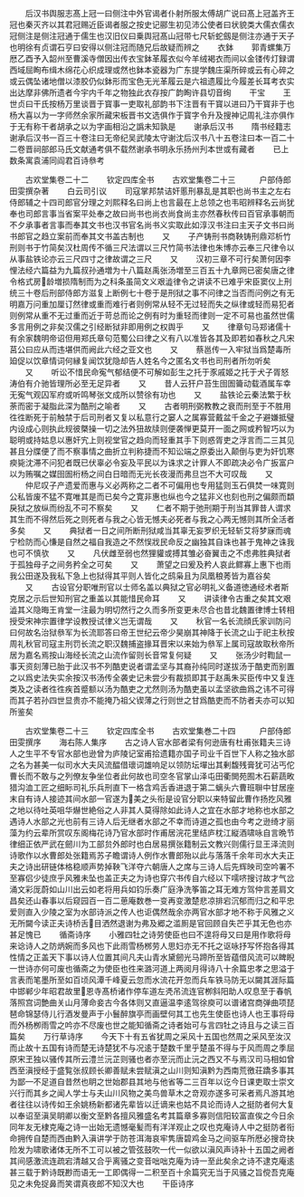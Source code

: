 <!-- { "loadSidebar": true } -->
　　后汉书舆服志髙上冠一曰侧注中外官谒者仆射所服太傅胡广说曰髙上冠盖齐王冠也秦灭齐以其君冠赐近臣谒者服之按史记郦生初见沛公使者曰状貌类大儒衣儒衣冠侧注是侧注冠通于儒生也汉旧仪曰乗舆冠髙山冠带七尺斩蛇劔是侧注亦通于天子也明徐有贞谓石亨曰安得以侧注冠而随兄后故疑而辨之
　　衣鉢
　　郭青螺集万厯乙酉予入韶州至曹溪寺僧因出传衣宝鉢革履衣似今羊绒褐衣而间以金镂传灯録谓西域屈眴布缉木绵花心织成理或然也鉢本瓷器为广东提学魏庄渠所碎或云有心碎之或云偶坠诸地僧以漆胶仍似鉢形而宝色无光革履云是六祖遗履比今履差长耳考衣实出达摩非佛所遗者今宇内千年之物独此衣存按广韵眴许县切音绚
　　干宝
　　王世贞曰干氏按杨万里谈晋于寳事一吏取礼部韵书下注晋有干寳以进曰乃干寳非于也杨大喜以为一字师然余家所藏宋板晋书文选俱作于寳字令升及搜神记周礼注亦俱作于无有称干者胡承之以为字画相沿之譌未知孰是
　　谢承后汉书
　　隋书经籍志谢承后汉书一百三十卷注曰无帝纪吴武陵太守谢沈后汉书八十五卷注曰本一百二十二卷晋祠部郎马氏文献通考俱不载然谢承书明永乐扬州刋本世或有藏者
　　已上数条寓袁浦同阎君百诗叅考










　　古欢堂集卷二十二
　　钦定四库全书
　　古欢堂集卷二十三　　　户部侍郎田雯撰杂著
　　白云司引议
　　司寇掌邦禁诘奸慝刑暴乱是其职也尚书主之左右侍郎辅之十四司郎官分理之刘熙释名曰尚上也言最在上总领之也韦昭辨释名云尚犹奉也司郎言事当省案平处奉之故曰尚书也尚衣尚食尚主亦然春秋传曰百官承事朝而不夕承事者言事而奉其文书也汉书官名尚书义实取此如淳汉书注曰主天子文书曰尚书郎官之趋立案前而奉其文书盖古制也
　　又
　　子产铸刑书商鞅铸刑鼎邓析竹刑则书于竹简矣汉杜周传不循三尺法谓以三尺竹简书法律也朱博亦云奉三尺律令以从事盐铁论亦云三尺四寸之律故谓之三尺
　　又
　　汉初三章不可行矣萧何因李悝法经六篇益为九篇叔孙通増为十八篇赵禹张汤増至三百五十九章网已密矣唐之律令格式房龄増损隋制而为之科条虽简文义艰澁律令之讲读不已难乎宋臣窦仪上刑统三十卷后刑部侍郎方滋复上断例七十卷于是刑狱之事不问律之当否而问例之有无明嘉万问重加厘订然律或重而难行者则例常从轻不无过轻而失之纵律或轻而易犯者则例常从重不无过重而近于苛总而论之例有时为重轻而律则一定不可易也虽然世儒多言用例之非矣汉儒之引经断狱非即用例之权舆乎
　　又
　　律章句马郑诸儒十有余家魏明帝诏但用郑氏章句范蜀公曰律之义有八以准皆各其及即若如春秋之凡宋莒公曰应从而违堪供而阙此六经之亚文也
　　又
　　蔡邕传一入牢狱当爲楚毒所廹促以饮章情词何縁复闻饮犹隐却告人姓名今之匿名文书也司刑者所勿听矣
　　又
　　听讼不惜民命寃气郁结便不可解如彭生之托于豕戚姬之托于犬子胥怒涛伯有介驰皆理所必至无足异者
　　又
　　昔人云犴户苔生囹圄籥动载酒属车幸无寃气观囚军府或听鸣琴张文成所以赞徐有功也
　　又
　　盐铁论云秦法繁于秋荼而密于凝脂此深为酷刑之喻者
　　又
　　古者明刑弼教教之衰而刑至于不胜用徃徃断死于前触禁于后司刑者又复以私意行之窭人之属寡营戴盆千金之子避嫌抵璧内设成心则执此规彼槩操一切之法外狃故牍则便袭惮更莫开一面之网或矜智巧以为聪明或持姑息以惠奸宄上则视堂官之趋向而轻重其手下则惑胥吏之浮言而二三其见甚且分牒便了而不察事情之曲折立判称捷而不知讼端之原委出入颠倒与吏为奸饥寒瘐毙沈滞不问犯者既已伏辜必令妄及平民以为诛求之计罪人不即疏决必令广扳富户以为贿嘱之媒囹圄桁杨之间白日暗而无光长夜漫而弗旦岂不大可叹哉
　　又
　　仲尼叹子产遗爱而惠与义必两称之二者不可偏用也专用猛则玉石俱焚一味寛则公私皆废不猛不寛唯其是而已矣今之寛非惠也纵也今之猛非义也刻也刑之偏颇而纇戾狱之放纵而纷乱不可不察矣
　　又
　　仁者不期于弛刑期于刑当其罪昔人谓求其生而不得然后死之则死者与我之心皆无憾夫必死者与我之心两无憾则其所全活者多矣
　　又
　　典狱者一日之间所断刑狱咸当其辜无妄罗织无轻斩艾将梦寐而魂宁检防而心慊是自然之福自我造之不然悮戕民命反之幽独其自诛也甚于鬼神之诛我也可不慎欤
　　又
　　凡伏雌至弱也然狸貛或搏其雏必奋翼击之不虑弗胜典狱者于孤独母子之间务矜全之可矣
　　又
　　萧望之曰爰及矜人哀此鳏寡上惠下也雨我公田遂及我私下急上也狱得其平则人皆化之鸱枭且为凤凰稂莠皆为嘉谷矣
　　又
　　古设官分职唯刑官以士师名盖以典狱之官必明礼义备道徳通经术者斯克居之示后世知刑官之重盖以其能惜民命耳
　　又
　　讲读律令古重之矣其文艰澁其义隐晦王肯堂一注最为明切然行之久而多所变更未尽合也昔北魏置律博士转相授受宋神宗置律学设教授试律义岂无谓哉
　　又
　　秋官一名长流顔氏家训防问曰何故名治狱叅军为长流耶答曰帝王世纪云帝少昊崩其神降于长流之山于祀主秋按周礼秋官司寇主刑罚长流之职汉魏捕盗掾耳晋宋以来始为叅军上属司寇故取秋帝所居为嘉名焉按山海经长流之山流作留则长音常复何疑
　　又
　　张汤少时鞫鼠一事天资刻薄已胎于此汉书不列酷吏说者谓孟坚与其裔孙纯同时遂拔汤于酷吏而别置之以爲史法失实余按汉书汤传全袭史记未尝少有裁损即其于赵禹朱买臣传中又复连类及之读者徃徃疾首蹙额以汤为酷吏之尤然则汤为酷吏虽以孟坚欲曲爲之讳不可得而其子若孙四世显贵亦不能掩乃祖父锲薄之行则世之甘爲酷吏而不防者夫亦可以知所鉴矣







　　古欢堂集卷二十三
　　钦定四库全书
　　古欢堂集巻二十四　　　户部侍郎田雯撰序
　　海右陈人集序
　　古之诗人官水部者梁有何逊唐有杜甫张籍夫三诗人之生平不专官水部也逊曾为庐陵记室甫拾遗籍亦国子司业千百世下人称之独水部之名为甚美一似司水大夫风流醖借瓌词雄响足以领防坛墠出其剰馥残膏犹可沾丐佗曹长而不敢与之列僚友争坐位者此何故也司空冬官掌山泽屯田衢閧苑囿木石薪蔬畋猎沟洫工匠之细眎司礼乐兵刑直下一格含鸡舌香进退于第二螭头六曹班聨中甘居座末自有诗人接迹其间水部一官遂为美之头衔是设官分职以来特留此曹作扬扢风雅之地以待吐英咀华爀世絶俗之人非其人莫得除如此诗人之宜在水部才地称也水部之遇诗人水部之光也前有三诗人后无继者水部之不幸而诗道之孤也由今考之逊绮才丽藻为约云辈所赏叹东阁梅花诗乃官水部时作甫居浣花里结庐枕江縦酒啸咏自言晩节律细正依严武在劒川为工部贠外郎时也白居易撰张籍制云文教兴则儒行显王泽流则诗歌作以水曹郎处张籍焉苏子瞻谓诗人例作水曹郎殆以此与落落千余年司水大夫正夫之诗出研链体格稳顺声势掉鞅飞洋夺六朝唐人之席与三诗人后先辉映司空吟署不至寡侣少徒庶乎风雅未坠也盖正夫之为诗也穿穴书传自六经以下嚅哜搜讨故才气岔涌文彩厐蔚如山川出云如老将用兵如钧乐奏广庭浄洗筝笛之耳无难方驾仲言差肩文昌矣还山春事以后窥园百一百二葸庵数巻一变再变激楚悲凉排宕沉郁而归之和平忠爱则直入少陵之室为水部诗派之传人也讵偶然哉余亦两官水部才地不称于风雅之义无所闚今读正夫诗桥舌目洒然退谢为弗及郷之滥厠是官回顾自失芒乎其无色也亦甚足愧已
　　循斋诗序
　　小雅四牡之诗劳使臣也曰不遑将母又曰是用作歌将母来谂诗人之防炳婉而多风也下此雨雪杨桞劳人思妇亦无不托之讴咏抒写怀抱各得其性情之正盖天下事以诗人位置其间凡夫山青水黛劒光马蹄所至皆蕴借风流可以睥睨一世诗亦何可废也循斋之为使臣也徃来潞河道上两阅月得诗八十余篇忠孝之思溢于言表而笔墨所至如百顷风潭千峰夏云忽而水流花开忽而兵车铁马防无以闚其涯际篇中邯郸少年昭君故里恩寺髙桥诸作停车道左凴吊流连官栁斜阳助人叹息至于春帆落照宫词艶曲关山月薄命妾古今各体则又直逼温李逺驾徐庾可以谱诸宫商弹曲项琵琶命锦瑟侍儿行酒发曼声于小鬟醉旗亭而画壁何其工也先生使臣也诗人也王事将母而外杨栁雨雪之吟亦不尽废也世之能知循斋之诗者始可与言四牡之诗且与之读三百篇矣
　　万行草诗序
　　今天下十有五省犹周之采风十五国也然周之采风至汝汉而止故十五国有诗而楚无诗楚犹不与况逺于楚数千里乎楚虽不得与于风而周之季屈原宋玊独以骚传其所云澧兰沅芷则骚也者亦至沅而止沅之西又不与焉汉司马相如曾西至滇授经于盛覧张叔顾长卿善赋未尝赋滇之山川则知滇黔为西南荒徼荘蹻多事其为鄙不足道自昔然也眀之世始郡县其地与他省等二三百年以讫今日课吏取士崇文兴行而其乡之闻人学士与夫山川风物之美鸟兽草木之竒观亦遂多可采者焉凡游其地者往往以诗传如王余姚杨新都诸先辈皆以迁谪来也姑不具论而诗人之挺防者何大复以奉诏至滇吴眀卿以衡文至黔各擅风雅盛名考其篇章多寡则信阳较富直俟之今日余同年友无棣克庵之诗一出始无遗憾毫髪而有洋洋观止之叹也克庵诗人中之挺防者衔命拥传自楚而西由黔入滇讲学于防苍洱海哀牢隽唐碧鸡金马之间驱车所厯必搜竒抉险发为啸歌诸体无所不工可以被之管弦鼓吹一代一似欲以滇风声诗补十五国之阙者其间感激流连疏宕清越又合乎离骚之变音咄咄克庵为诗一至此矣余之诗不逮克庵逺甚三载于黔诗既尠而语无一工即偶得一二积至百十余篇究无当于风骚之旨傥吾克庵见之未免捉鼻而笑谓真夜郎不知汉大也
　　干臣诗序
